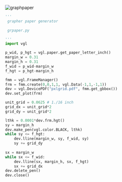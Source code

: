 ![graphpaper](https://user-images.githubusercontent.com/43251090/229377301-48924e18-bee6-4109-92d2-9df8982044b5.png)
```Python
'''
 grapher paper generator
 
 grpaper.py

'''
import vgl

p_wid, p_hgt = vgl.paper.get_paper_letter_inch()
margin_w = 0.31
margin_h = 0.31
f_wid = p_wid-margin_w
f_hgt = p_hgt-margin_h

fmm = vgl.FrameManager()
frm = fmm.create(0,0,1,1, vgl.Data(-1,1,-1,1))
dev = vgl.DevicePDF("pxlgrid.pdf", fmm.get_gbbox())
dev.set_plot(frm)

unit_grid = 0.0625 # 1./16 inch
grid_dx = unit_grid*2
grid_dy = unit_grid*2

lthk = 0.0001*dev.frm.hgt()
sy = margin_h
dev.make_pen(vgl.color.BLACK, lthk)
while sy <= f_hgt:
    dev.lline(margin_w, sy, f_wid, sy)
    sy += grid_dy
    
sx = margin_w
while sx <= f_wid:
    dev.lline(sx, margin_h, sx, f_hgt)
    sx += grid_dx
dev.delete_pen()
dev.close()

```
